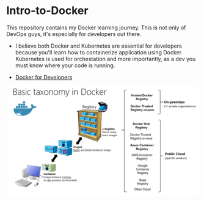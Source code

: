 # Intro-to-Docker

This repository contains my Docker learning journey. This is not only of DevOps guys, it's especially for developers out there.

* I believe both Docker and Kubernetes are essential for developers because you'll learn how to containerize application using Docker. Kubernetes is used for orchestation and more importantly, as a dev you must know where your code is running.

- [Docker for Developers](https://www.educative.io/courses/docker-for-developers)

![docker taxonomy](pics/docker.png)